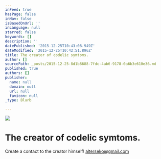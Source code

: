 ```yaml
---
inFeed: true
hasPage: false
inNav: false
isBasedOnUrl: ''
inLanguage: null
starred: false
keywords: []
description: ''
datePublished: '2015-12-25T10:43:08.949Z'
dateModified: '2015-12-25T10:42:51.896Z'
title: The creator of codelic symtoms.
author: []
sourcePath: _posts/2015-12-25-8d1b8688-7fdc-4ab6-9178-0a6b3e610e36.md
published: true
authors: []
publisher:
  name: null
  domain: null
  url: null
  favicon: null
_type: Blurb

---
```

![](https://s3-us-west-2.amazonaws.com/the-grid-img/p/4d74c5538b9fbf131d400d4de3761295868ec4e9.jpg)

# The creator of codelic symtoms.

Create a contact to the creator himself! alterseko@gmail.com